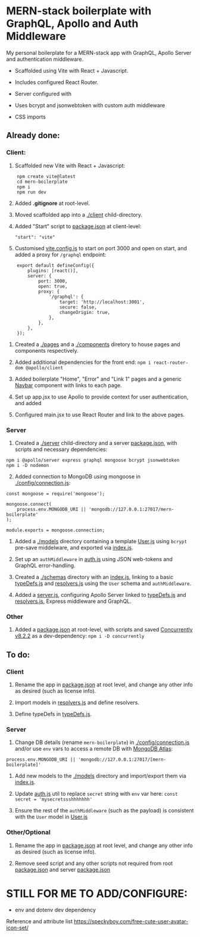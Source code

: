 # MERN-stack boilerplate with GraphQL, Apollo and Auth Middleware

My personal boilerplate for a MERN-stack app with GraphQL, Apollo Server and authentication middleware.

- Scaffolded using Vite with React + Javascript.
- Includes configured React Router.

- Server configured with

- Uses bcrypt and jsonwebtoken with custom auth middleware

- CSS imports

## Already done:

### Client:

1. Scaffolded new Vite with React + Javascript:

```
    npm create vite@latest
    cd mern-boilerplate
    npm i
    npm run dev
```

2. Added **.gitignore** at root-level.

3. Moved scaffolded app into a [./client](./client) child-directory.

4. Added "Start" script to [package.json](./client/package.json) at client-level:

   `"start": "vite"`

5. Customised [vite.config.js](./vite.config.js) to start on port 3000 and open on start, and added a proxy for `/graphql` endpoint:

```
    export default defineConfig({
	    plugins: [react()],
	    server: {
            port: 3000,
            open: true,
            proxy: {
                '/graphql': {
                    target: 'http://localhost:3001',
                    secure: false,
                    changeOrigin: true,
                },
            },
	    },
    });
```

1. Created a [./pages](./client/src/pages/) and a [./components](./client/src/components/) diretory to house pages and components respectively.

1. Added additional dependencies for the front end:
   `npm i react-router-dom @apollo/client`

1. Added boilerplate "Home", "Error" and "Link 1" pages and a generic [Navbar](./client/src/components/Navbar/index.js) component with links to each page.

1. Set up app.jsx to use Apollo to provide context for user authentication, and added

1. Configured main.jsx to use React Router and link to the above pages.

### Server

1. Created a [./server](./server) child-directory and a server [package.json](./server/package.json), with scripts and necessary dependencies:

```
npm i @apollo/server express graphql mongoose bcrypt jsonwebtoken
npm i -D nodemon
```

2. Added connection to MongoDB using mongoose in [./config/connection.js](./server/config/connection.js):

```
const mongoose = require('mongoose');

mongoose.connect(
	process.env.MONGODB_URI || 'mongodb://127.0.0.1:27017/mern-boilerplate'
);

module.exports = mongoose.connection;
```

1. Added a [./models](./server/models/) directory containing a template [User.js](./server/models/User.js) using `bcrypt` pre-save middelware, and exported via [index.js](./server/models/index.js).

1. Set up an `authMiddleware` in [auth.js](./server/utils/auth.js) using JSON web-tokens and GraphQL error-handling.

1. Created a [./schemas](./server/schemas/) directory with an [index.js](./server/schemas/index.js), linking to a basic [typeDefs.js](./server/schemas/typeDefs.js) and [resolvers.js](./server/schemas/resolvers.js) using the `User` schema and `authMiddleware`.

1. Added a [server.js](./server/server.js), configuring Apollo Server linked to [typeDefs.js](./server/schemas/typeDefs.js) and [resolvers.js](./server/schemas/resolvers.js), Express middleware and GraphQL.

### Other

1. Added a [package.json](./package.json) at root-level, with scripts and saved [Concurrently v8.2.2](https://www.npmjs.com/package/concurrently) as a dev-dependency:
   `npm i -D concurrently`

## To do:

### Client

1. Rename the app in [package.json](./package.json) at root level, and change any other info as desired (such as license info).

1. Import models in [resolvers.js](./server/schemas/resolvers.js) and define resolvers.
1. Define typeDefs in [typeDefs.js](./server/schemas/typeDefs.js).

### Server

1. Change DB details (rename `mern-boilerplate`) in [./config/connection.js](./server/config/connection.js) and/or use `env` vars to access a remote DB with [MongoDB Atlas](https://www.mongodb.com/atlas/database):

```
process.env.MONGODB_URI || 'mongodb://127.0.0.1:27017/[mern-boilerplate]'
```

1. Add new models to the [./models](./server/models/) directory and import/export them via [index.js](./server/models/index.js).

1. Update [auth.js](./server/utils/auth.js) util to replace `secret` string with `env` var here:
   `const secret = 'mysecretssshhhhhhh'`

1. Ensure the rest of the `authMiddleware` (such as the payload) is consistent with the `User` model in [User.js](./server/models/User.js)

### Other/Optional

1. Rename the app in [package.json](./package.json) at root level, and change any other info as desired (such as license info).

1. Remove seed script and any other scripts not required from root [package.json](./client/package.json) and server [package.json](./server/package.json)

# STILL FOR ME TO ADD/CONFIGURE:

- env and dotenv dev dependency




Reference and attribute list
https://speckyboy.com/free-cute-user-avatar-icon-set/